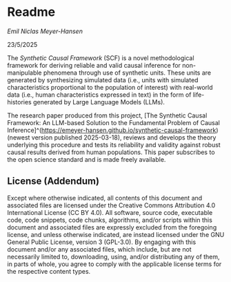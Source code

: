 # Readme

*Emil Niclas Meyer-Hansen*

23/5/2025

The *Synthetic Causal Framework* (SCF) is a novel methodological framework for deriving reliable and valid causal inference for non-manipulable phenomena through use of synthetic units. These units are generated by synthesizing simulated data (i.e., units with simulated characteristics proportional to the population of interest) with real-world data (i.e., human characteristics expressed in text) in the form of life-histories generated by Large Language Models (LLMs).

The research paper produced from this project, [The Synthetic Causal Framework: An LLM-based Solution to the Fundamental Problem of Causal Inference]^(https://emeyer-hansen.github.io/synthetic-causal-framework) (newest version published 2025-03-18), reviews and develops the theory underlying this procedure and tests its reliability and validity against robust causal results derived from human populations. This paper subscribes to the open science standard and is made freely available.

## License (Addendum)
Except where otherwise indicated, all contents of this document and associated files are licensed under the Creative Commons Attribution 4.0 International License (CC BY 4.0). All software, source code, executable code, code snippets, code chunks, algorithms, and/or scripts within this document and associated files are expressly excluded from the foregoing license, and unless otherwise indicated, are instead licensed under the GNU General Public License, version 3 (GPL-3.0). By engaging with this document and/or any associated files, which include, but are not necessarily limited to, downloading, using, and/or distributing any of them, in parts of whole, you agree to comply with the applicable license terms for the respective content types.
